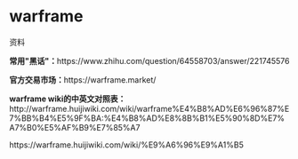 # warframe
资料
<p><b>常用"黑话"：</b>https://www.zhihu.com/question/64558703/answer/221745576</p>
<p><b>官方交易市场：</b>https://warframe.market/</p>
<p><b>warframe wiki的中英文对照表：</b>http://warframe.huijiwiki.com/wiki/warframe%E4%B8%AD%E6%96%87%E7%BB%B4%E5%9F%BA:%E4%B8%AD%E8%8B%B1%E5%90%8D%E7%A7%B0%E5%AF%B9%E7%85%A7</p>
https://warframe.huijiwiki.com/wiki/%E9%A6%96%E9%A1%B5
